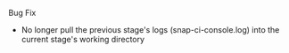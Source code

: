 Bug Fix

* No longer pull the previous stage's logs (snap-ci-console.log) into the current stage's working directory
